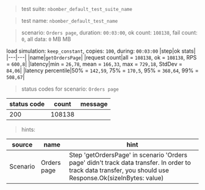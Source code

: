 > test suite: `nbomber_default_test_suite_name`

> test name: `nbomber_default_test_name`

> scenario: `Orders page`, duration: `00:03:00`, ok count: `108138`, fail count: `0`, all data: `0` MB MB

load simulation: `keep_constant`, copies: `100`, during: `00:03:00`
|step|ok stats|
|---|---|
|name|`getOrdersPage`|
|request count|all = `108138`, ok = `108138`, RPS = `600,8`|
|latency|min = `26,78`, mean = `166,33`, max = `729,18`, StdDev = `84,06`|
|latency percentile|50% = `142,59`, 75% = `170,5`, 95% = `368,64`, 99% = `508,67`|
> status codes for scenario: `Orders page`

|status code|count|message|
|---|---|---|
|200|108138||

> hints:

|source|name|hint|
|---|---|---|
|Scenario|Orders page|Step 'getOrdersPage' in scenario 'Orders page' didn't track data transfer. In order to track data transfer, you should use Response.Ok(sizeInBytes: value)|
